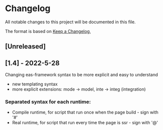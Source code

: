 # Changelog
All notable changes to this project will be documented in this file.

The format is based on [Keep a Changelog](https://keepachangelog.com/en/1.0.0/),

## [Unreleased]
## [1.4] - 2022-5-28
Changing eas-framework syntax to be more explicit and easy to understand

- new templating syntax
- more explicit extensions: mode -> model, inte -> integ (integration)

### Separated syntax for each runtime:
- Compile runtime, for script that run once when the page build - sign with '#'
- Real runtime, for script that run every time the page is ssr - sign with '@'
